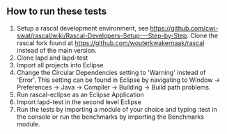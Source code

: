 ## How to run these tests

1. Setup a rascal development environment, see https://github.com/cwi-swat/rascal/wiki/Rascal-Developers-Setup---Step-by-Step. Clone the rascal fork found at https://github.com/wouterkwakernaak/rascal instead of the main version.
2. Clone lapd and lapd-test
3. Import all projects into Eclipse
4. Change the Circular Dependencies setting to 'Warning' instead of 'Error'. This setting can be found in Eclipse by navigating to Window -> Preferences -> Java -> Compiler -> Building -> Build path problems.
5. Run rascal-eclipse as an Eclipse Application
6. Import lapd-test in the second level Eclipse
7. Run the tests by importing a module of your choice and typing :test in the console or run the benchmarks by importing the Benchmarks module.
